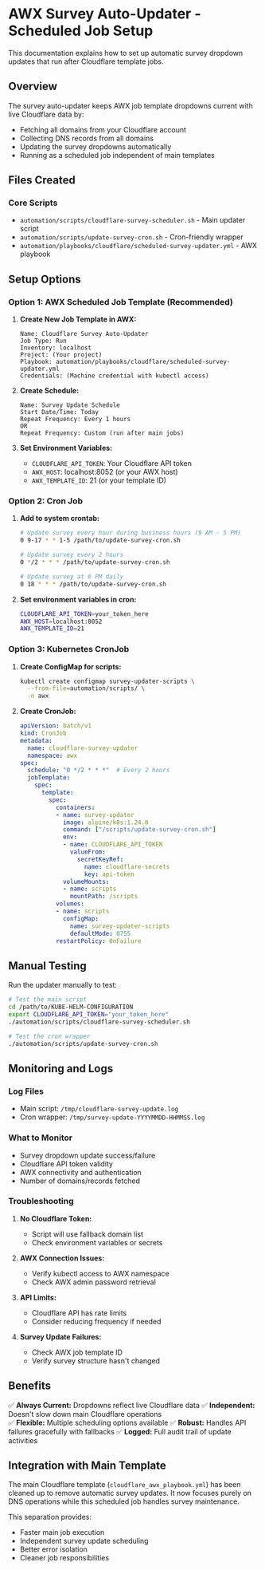 # AWX Survey Auto-Updater - Scheduled Job Setup

This documentation explains how to set up automatic survey dropdown updates that run after Cloudflare template jobs.

## Overview

The survey auto-updater keeps AWX job template dropdowns current with live Cloudflare data by:
- Fetching all domains from your Cloudflare account
- Collecting DNS records from all domains
- Updating the survey dropdowns automatically
- Running as a scheduled job independent of main templates

## Files Created

### Core Scripts
- `automation/scripts/cloudflare-survey-scheduler.sh` - Main updater script
- `automation/scripts/update-survey-cron.sh` - Cron-friendly wrapper
- `automation/playbooks/cloudflare/scheduled-survey-updater.yml` - AWX playbook

## Setup Options

### Option 1: AWX Scheduled Job Template (Recommended)

1. **Create New Job Template in AWX:**
   ```
   Name: Cloudflare Survey Auto-Updater
   Job Type: Run
   Inventory: localhost
   Project: (Your project)
   Playbook: automation/playbooks/cloudflare/scheduled-survey-updater.yml
   Credentials: (Machine credential with kubectl access)
   ```

2. **Create Schedule:**
   ```
   Name: Survey Update Schedule
   Start Date/Time: Today
   Repeat Frequency: Every 1 hours
   OR
   Repeat Frequency: Custom (run after main jobs)
   ```

3. **Set Environment Variables:**
   - `CLOUDFLARE_API_TOKEN`: Your Cloudflare API token
   - `AWX_HOST`: localhost:8052 (or your AWX host)
   - `AWX_TEMPLATE_ID`: 21 (or your template ID)

### Option 2: Cron Job

1. **Add to system crontab:**
   ```bash
   # Update survey every hour during business hours (9 AM - 5 PM)
   0 9-17 * * 1-5 /path/to/update-survey-cron.sh
   
   # Update survey every 2 hours
   0 */2 * * * /path/to/update-survey-cron.sh
   
   # Update survey at 6 PM daily
   0 18 * * * /path/to/update-survey-cron.sh
   ```

2. **Set environment variables in cron:**
   ```bash
   CLOUDFLARE_API_TOKEN=your_token_here
   AWX_HOST=localhost:8052
   AWX_TEMPLATE_ID=21
   ```

### Option 3: Kubernetes CronJob

1. **Create ConfigMap for scripts:**
   ```bash
   kubectl create configmap survey-updater-scripts \
     --from-file=automation/scripts/ \
     -n awx
   ```

2. **Create CronJob:**
   ```yaml
   apiVersion: batch/v1
   kind: CronJob
   metadata:
     name: cloudflare-survey-updater
     namespace: awx
   spec:
     schedule: "0 */2 * * *"  # Every 2 hours
     jobTemplate:
       spec:
         template:
           spec:
             containers:
             - name: survey-updater
               image: alpine/k8s:1.24.0
               command: ["/scripts/update-survey-cron.sh"]
               env:
               - name: CLOUDFLARE_API_TOKEN
                 valueFrom:
                   secretKeyRef:
                     name: cloudflare-secrets
                     key: api-token
               volumeMounts:
               - name: scripts
                 mountPath: /scripts
             volumes:
             - name: scripts
               configMap:
                 name: survey-updater-scripts
                 defaultMode: 0755
             restartPolicy: OnFailure
   ```

## Manual Testing

Run the updater manually to test:

```bash
# Test the main script
cd /path/to/KUBE-HELM-CONFIGURATION
export CLOUDFLARE_API_TOKEN="your_token_here"
./automation/scripts/cloudflare-survey-scheduler.sh

# Test the cron wrapper
./automation/scripts/update-survey-cron.sh
```

## Monitoring and Logs

### Log Files
- Main script: `/tmp/cloudflare-survey-update.log`
- Cron wrapper: `/tmp/survey-update-YYYYMMDD-HHMMSS.log`

### What to Monitor
- Survey dropdown update success/failure
- Cloudflare API token validity
- AWX connectivity and authentication
- Number of domains/records fetched

### Troubleshooting

1. **No Cloudflare Token:**
   - Script will use fallback domain list
   - Check environment variables or secrets

2. **AWX Connection Issues:**
   - Verify kubectl access to AWX namespace
   - Check AWX admin password retrieval

3. **API Limits:**
   - Cloudflare API has rate limits
   - Consider reducing frequency if needed

4. **Survey Update Failures:**
   - Check AWX job template ID
   - Verify survey structure hasn't changed

## Benefits

✅ **Always Current:** Dropdowns reflect live Cloudflare data
✅ **Independent:** Doesn't slow down main Cloudflare operations  
✅ **Flexible:** Multiple scheduling options available
✅ **Robust:** Handles API failures gracefully with fallbacks
✅ **Logged:** Full audit trail of update activities

## Integration with Main Template

The main Cloudflare template (`cloudflare_awx_playbook.yml`) has been cleaned up to remove automatic survey updates. It now focuses purely on DNS operations while this scheduled job handles survey maintenance.

This separation provides:
- Faster main job execution
- Independent survey update scheduling  
- Better error isolation
- Cleaner job responsibilities